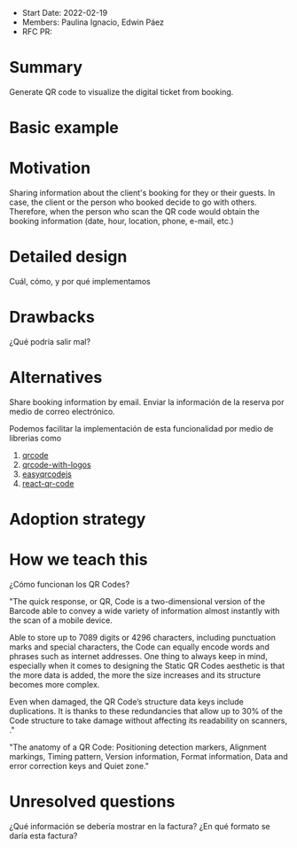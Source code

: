 - Start Date: 2022-02-19
- Members: Paulina Ignacio, Edwin Páez
- RFC PR: 

# Summary

Generate QR code to visualize the digital ticket from booking.

# Basic example

<!-- If the proposal involves a new or changed API, include a basic code example.
Omit this section if it's not applicable. -->

# Motivation

Sharing information about the client's booking for they or their guests. 
In case, the client or the person who booked decide to go with others. 
Therefore, when the person who scan the QR code would obtain the booking information (date, hour, location, phone, e-mail, etc.)

# Detailed design

<!-- This is the bulk of the RFC. Explain the design in enough detail for somebody
familiar with React to understand, and for somebody familiar with the
implementation to implement. This should get into specifics and corner-cases,
and include examples of how the feature is used. Any new terminology should be
defined here. -->

Cuál, cómo, y por qué implementamos

# Drawbacks

<!-- Why should we *not* do this? Please consider:

- implementation cost, both in term of code size and complexity
- whether the proposed feature can be implemented in user space
- the impact on teaching people React
- integration of this feature with other existing and planned features
- cost of migrating existing React applications (is it a breaking change?)

There are tradeoffs to choosing any path. Attempt to identify them here. -->

¿Qué podría salir mal?

# Alternatives

<!-- What other designs have been considered? What is the impact of not doing this? -->

Share booking information by email.
Enviar la información de la reserva por medio de correo electrónico.

Podemos facilitar la implementación de esta funcionalidad por medio de librerias como
1. [qrcode](https://www.npmjs.com/package/qrcode)
2. [qrcode-with-logos](https://www.npmjs.com/package/qrcode-with-logos)
3. [easyqrcodejs](https://www.npmjs.com/package/easyqrcodejs)
4. [react-qr-code](https://www.npmjs.com/package/react-qr-code)

# Adoption strategy

<!-- If we implement this proposal, how will existing C9 developers adopt it? Is
this a breaking change? Can we write a codemod? Should we coordinate with
other projects or libraries? -->

# How we teach this

<!-- What names and terminology work best for these concepts and why? How is this
idea best presented? As a continuation of existing C9 projects patterns?

Would the acceptance of this proposal mean the C9 documentation must be
re-organized or altered? Does it change how C9 is taught to new developers
at any level?

How should this feature be taught to existing C9 developers? -->

¿Cómo funcionan los QR Codes?

"The quick response, or QR, Code is a two-dimensional version of the Barcode able to convey a wide variety of information almost instantly with the scan of a mobile device. 

Able to store up to 7089 digits or 4296 characters, including punctuation marks and special characters, the Code can equally encode words and phrases such as internet addresses. One thing to always keep in mind, especially when it comes to designing the Static QR Codes aesthetic is that the more data is added, the more the size increases and its structure becomes more complex. 

Even when damaged, the QR Code’s structure data keys include duplications. It is thanks to these redundancies that allow up to 30% of the Code structure to take damage without affecting its readability on scanners, ."

"The anatomy of a QR Code: Positioning detection markers, Alignment markings, Timing pattern, Version information, Format information, Data and error correction keys and Quiet zone." 


# Unresolved questions

<!-- Optional, but suggested for first drafts. What parts of the design are still
TBD? -->

¿Qué información se debería mostrar en la factura?
¿En qué formato se daría esta factura?
